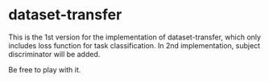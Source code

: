 # dataset-transfer

This is the 1st version for the implementation of dataset-transfer, which only includes loss function for task classification. In 2nd implementation, subject discriminator will be added. 

Be free to play with it.
